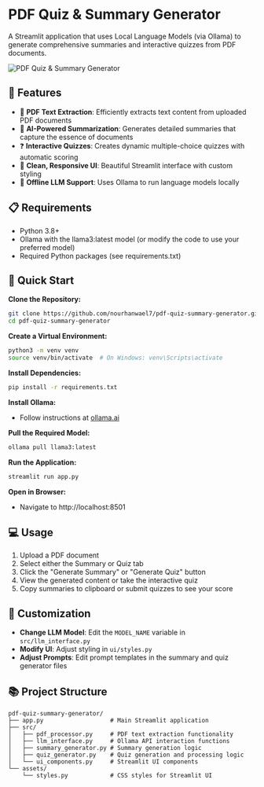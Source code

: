 # PDF Quiz & Summary Generator

A Streamlit application that uses Local Language Models (via Ollama) to generate comprehensive summaries and interactive quizzes from PDF documents.

![PDF Quiz & Summary Generator](https://i.postimg.cc/BZK8D1H1/Chat-GPT-Image-May-10-2025-01-26-21-AM.png)

## 🌟 Features

- 📄 **PDF Text Extraction**: Efficiently extracts text content from uploaded PDF documents
- 📝 **AI-Powered Summarization**: Generates detailed summaries that capture the essence of documents
- ❓ **Interactive Quizzes**: Creates dynamic multiple-choice quizzes with automatic scoring
- 🎨 **Clean, Responsive UI**: Beautiful Streamlit interface with custom styling
- 🤖 **Offline LLM Support**: Uses Ollama to run language models locally

## 📋 Requirements

- Python 3.8+
- Ollama with the llama3:latest model (or modify the code to use your preferred model)
- Required Python packages (see requirements.txt)

## 🚀 Quick Start

**Clone the Repository:**
```bash
git clone https://github.com/nourhanwael7/pdf-quiz-summary-generator.git
cd pdf-quiz-summary-generator
```

**Create a Virtual Environment:**
```bash
python3 -m venv venv
source venv/bin/activate  # On Windows: venv\Scripts\activate
```

**Install Dependencies:**
```bash
pip install -r requirements.txt
```

**Install Ollama:**
- Follow instructions at [ollama.ai](https://ollama.ai)

**Pull the Required Model:**
```bash
ollama pull llama3:latest
```

**Run the Application:**
```bash
streamlit run app.py
```

**Open in Browser:**
- Navigate to http://localhost:8501

## 💻 Usage

1. Upload a PDF document
2. Select either the Summary or Quiz tab
3. Click the "Generate Summary" or "Generate Quiz" button
4. View the generated content or take the interactive quiz
5. Copy summaries to clipboard or submit quizzes to see your score

## 🔧 Customization

- **Change LLM Model**: Edit the `MODEL_NAME` variable in `src/llm_interface.py`
- **Modify UI**: Adjust styling in `ui/styles.py`
- **Adjust Prompts**: Edit prompt templates in the summary and quiz generator files

## 📚 Project Structure

```
pdf-quiz-summary-generator/
├── app.py                   # Main Streamlit application
├── src/
│   ├── pdf_processor.py     # PDF text extraction functionality
│   ├── llm_interface.py     # Ollama API interaction functions
│   ├── summary_generator.py # Summary generation logic
│   ├── quiz_generator.py    # Quiz generation and processing logic
│   └── ui_components.py     # Streamlit UI components
└── assets/
    └── styles.py            # CSS styles for Streamlit UI
```


